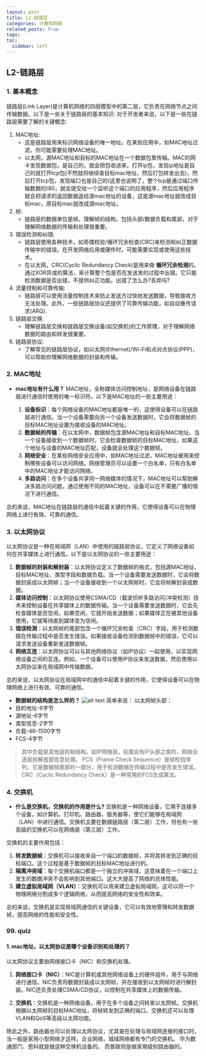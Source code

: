 ```yaml
---
layout: post
title: L2-链路层
categories: 计算机网络
related_posts: True
tags:
toc:
  sidebar: left
---
```


## L2-链路层

### 1. 基本概念

链路层(Link Layer)是计算机网络的四层模型中的第二层，它负责在网络节点之间传输数据。以下是一些关于链路层的基本知识:
对于开发者来说，以下是一些在链路层需要了解的关键概念:

1. MAC地址:
   - 这是链路层用来标识网络设备的唯一地址。在某些应用中，如MAC地址过滤，你可能需要处理MAC地址。
   - 以太网，源MAC地址和目标的MAC地址在一个数据包里传输。MAC的网卡发现数据包，是自己的，就会把包收进来，打开ip包，发现ip地址是自己的就打开tcp包(不然就将继续查目标mac地址，然后打包转发出去)，然后打开tcp包，发现端口也是自己的(这里也说明了，整个tcp是通过端口传输数据的)80，就会提交给一个监听这个端口的应用程序，然后应用程序就会把请求的返回数据返给源mac地址的设备，这是源mac地址就改成目标mac，原目标mac就改成源mac地址。
2. 帧:
   - 链路层的数据单位是帧。理解帧的结构，包括头部/数据负载和尾部，对于理解网络数据的传输和处理很重要。
3. 错误检测和纠错:
   - 链路层使用各种技术，如奇偶校验/循环冗余检查(CRC)来检测和纠正数据传输中的错误。在开发网络应用或硬件时，可能需要实现或使用这些技术。
   - 在以太网，CRC(Cyclic Redundancy Check)是用来做 **循环冗余检测**的。通过XOR异或的算法，来计算整个包是否在发送发的过程中出错。它只能检测数据是否出错，不提供纠正功能。出错了怎么办?丢弃吗?<br>
4. 流量控制和可靠传输:
   - 链路层可以使用流量控制技术来防止发送方过快地发送数据，导致接收方无法处理。此外，一些链路层协议还提供了可靠传输功能，如自动重传请求(ARQ).
5. 链路层交换:
   - 理解链路层交换和链路层交换设备(如交换机)的工作原理，对于理解网络数据的路由和转发很重要。
6. 链路层协议:
   - 了解常见的链路层协议，如以太网(Ethernet)/Wi-Fi和点对点协议(PPP)，可以帮助你理解网络数据的封装和传输。

### 2. MAC地址

- **mac地址有什么用？**
  MAC地址，全称媒体访问控制地址，是网络设备在链路层进行通信时使用的唯一标识符。以下是MAC地址的一些主要用途：

  1.  **设备标识**：每个网络设备的MAC地址都是唯一的，这使得设备可以在链路层进行通信。当一个设备需要向另一个设备发送数据时，它会将数据帧的目标MAC地址设置为接收设备的MAC地址。
  2.  **数据帧的传输**：在以太网中，数据帧包含源MAC地址和目标MAC地址。当一个设备接收到一个数据帧时，它会检查数据帧的目标MAC地址，如果这个地址与设备的MAC地址匹配，设备就会处理这个数据帧。
  3.  **网络安全**：在某些网络安全应用中，如MAC地址过滤，MAC地址被用来控制哪些设备可以访问网络。网络管理员可以设置一个白名单，只有白名单中的MAC地址才能访问网络。
  4.  **多路访问**：在多个设备共享同一网络媒体的情况下，MAC地址可以帮助解决多路访问问题。通过使用不同的MAC地址，设备可以在不需要广播的情况下进行通信。

总的来说，MAC地址在链路层的通信中起着关键的作用，它使得设备可以在物理网络上进行有效、可靠的通信。

### 3. 以太网协议

以太网协议是一种在局域网（LAN）中使用的链路层协议，它定义了网络设备如何在共享媒体上进行通信。以下是以太网协议的一些主要用途：

1.  **数据帧的封装和解封装**：以太网协议定义了数据帧的格式，包括源MAC地址、目标MAC地址、类型字段和数据负载。当一个设备需要发送数据时，它会将数据封装成以太网帧；当一个设备接收到一个以太网帧时，它会将帧解封装成数据。
2.  **媒体访问控制**：以太网协议使用CSMA/CD（载波侦听多路访问/冲突检测）技术来控制设备在共享媒体上的数据传输。当一个设备需要发送数据时，它会先检查媒体是否空闲，如果空闲，它就开始发送数据；如果媒体正在被其他设备使用，它就等待直到媒体变为空闲。
3.  **错误检测**：以太网帧的尾部包含一个循环冗余检查（CRC）字段，用于检测数据在传输过程中是否发生错误。如果接收设备检测到数据帧中的错误，它可以请求发送设备重新发送数据帧。
4.  **网络互连**：以太网协议可以与其他网络协议（如IP协议）一起使用，以实现网络设备之间的互连。例如，一个设备可以使用IP协议来发送数据，然后使用以太网协议来在局域网中传输数据。

总的来说，以太网协议在局域网中的通信中起着关键的作用，它使得设备可以在物理网络上进行有效、可靠的通信。

- **数据帧的结构是怎么样的？**
  ![alt text](imgs/2_链路层_image.png)
  简单来说：
  以太网帧头部：
- 目的地址-6字节
- 源地址-6字节
- 类型信息-2字节
- 负载-46-1500字节
- FCS-4字节

> 其中负载是其他层的帧结构，如IP网络层，前面会有IP头部之类的，网络会逐层拆解首部信息处理。
> FCS（Frame Check Sequence）是帧校验序列，它是数据帧尾部的一部分，用于检测数据在传输过程中是否发生错误。CRC（Cyclic Redundancy Check）是一种常用的FCS生成算法。

### 4. 交换机

- **什么是交换机，交换机的作用是什么?**
  交换机是一种网络设备，它用于连接多个设备，如计算机、打印机、路由器、服务器等，使它们能够在局域网（LAN）中进行通信。交换机主要在数据链路层（第二层）工作，但也有一些高级的交换机可以在网络层（第三层）工作。

交换机的主要作用包括：

1. **转发数据帧**：交换机可以接收来自一个端口的数据帧，并将其转发到正确的目标端口。这个过程是基于数据帧的目标MAC地址进行的。
2. **隔离冲突域**：每个交换机端口都是一个独立的冲突域，这意味着在一个端口上发生的数据冲突不会影响到其他端口。这大大提高了网络的总体性能。
3. **建立虚拟局域网（VLAN）**：交换机可以用来建立虚拟局域网，这可以将一个物理网络分割成多个逻辑网络，从而提高网络的安全性和效率。

总的来说，交换机是实现局域网通信的关键设备，它可以有效地管理和转发数据帧，提高网络的性能和安全性。

### 99. quiz

#### 1. mac地址，以太网协议是哪个设备识别和处理的？

以太网协议主要由网络接口卡（NIC）和交换机处理。

1. **网络接口卡（NIC）**：NIC是计算机或其他网络设备上的硬件组件，用于与网络进行通信。NIC负责将数据封装成以太网帧，并在接收到以太网帧时进行解封装。NIC还负责处理CSMA/CD协议，以控制在共享媒体上的数据传输。

2. **交换机**：交换机是一种网络设备，用于在多个设备之间转发以太网帧。交换机根据以太网帧的目标MAC地址，将帧转发到正确的端口。交换机还可以处理VLAN和QoS等高级以太网功能。

除此之外，路由器也可以处理以太网协议，尤其是在处理与局域网连接的接口时，当一般是家用小型网络才这样。企业网络，城域网络都有专门的交换机。
华为数通部门、思科就是做这种交换机设备的。
而普联则是做家用级别路由器的。
